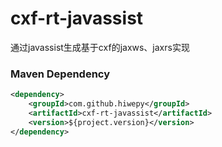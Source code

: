 # cxf-rt-javassist
通过javassist生成基于cxf的jaxws、jaxrs实现

### Maven Dependency

``` xml
<dependency>
	<groupId>com.github.hiwepy</groupId>
	<artifactId>cxf-rt-javassist</artifactId>
	<version>${project.version}</version>
</dependency>
```
